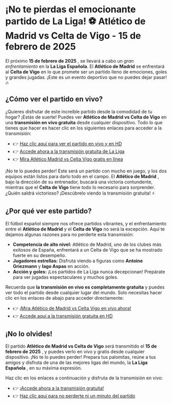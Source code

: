 # ¡No te pierdas el emocionante partido de La Liga! ⚽ Atlético de Madrid vs Celta de Vigo - 15 de febrero de 2025

El próximo **15 de febrero de 2025** , se llevará a cabo un _gran enfrentamiento_ en la **La Liga Española**. El **Atlético de Madrid** se enfrentará al **Celta de Vigo** en lo que promete ser un partido lleno de emociones, goles y grandes jugadas. ¡Este es un evento deportivo que no puedes dejar pasar! 🔥

## ¿Cómo ver el partido en vivo?

¿Quieres disfrutar de este increíble partido desde la comodidad de tu hogar? ¡Estás de suerte! Puedes ver **Atlético de Madrid vs Celta de Vigo** en una **transmisión en vivo gratuita** desde cualquier dispositivo. Todo lo que tienes que hacer es hacer clic en los siguientes enlaces para acceder a la transmisión:

- 👉 [Haz clic aquí para ver el partido en vivo y en HD](https://tinyurl.com/livestreamfreeo?st=Atletico+Madrid+vs+Celta+Vigo&si=ghc)
- 👉 [Accede ahora a la transmisión gratuita de La Liga](https://tinyurl.com/livestreamfreeo?st=Atletico+Madrid+vs+Celta+Vigo&si=ghc)
- 👉 [Mira Atlético Madrid vs Celta Vigo gratis en línea](https://tinyurl.com/livestreamfreeo?st=Atletico+Madrid+vs+Celta+Vigo&si=ghc)

¡No te lo puedes perder! Este será un partido con mucho en juego, y los dos equipos están listos para darlo todo en el campo. El **Atlético de Madrid** , bajo la dirección de su entrenador, buscará una victoria contundente, mientras que el **Celta de Vigo** tiene todo lo necesario para sorprender. ¿Quién saldrá victorioso? ¡Descúbrelo viendo la transmisión gratuita! ⚡️

## ¿Por qué ver este partido?

El fútbol español siempre nos ofrece partidos vibrantes, y el enfrentamiento entre el **Atlético de Madrid** y el **Celta de Vigo** no será la excepción. Aquí te dejamos algunas razones para no perderte esta transmisión:

- **Competencia de alto nivel:** Atlético de Madrid, uno de los clubes más exitosos de España, enfrentará a un Celta de Vigo que se ha mostrado fuerte en su desempeño.
- **Jugadores estrellas:** Disfruta viendo a figuras como **Antoine Griezmann** y **Iago Aspas** en acción.
- **Acción y goles:** ¡Los partidos de La Liga nunca decepcionan! Prepárate para ver jugadas espectaculares y muchos goles.

Recuerda que **la transmisión en vivo es completamente gratuita** y puedes ver todo el partido desde cualquier lugar del mundo. Solo necesitas hacer clic en los enlaces de abajo para acceder directamente:

- 👉 [¡Mira Atlético de Madrid vs Celta Vigo en vivo ahora!](https://tinyurl.com/livestreamfreeo?st=Atletico+Madrid+vs+Celta+Vigo&si=ghc)
- 👉 [Accede aquí a la transmisión gratuita en HD](https://tinyurl.com/livestreamfreeo?st=Atletico+Madrid+vs+Celta+Vigo&si=ghc)

## ¡No lo olvides!

El partido **Atlético de Madrid vs Celta de Vigo** será transmitido el **15 de febrero de 2025** , y puedes verlo en vivo y gratis desde cualquier dispositivo. ¡No te lo puedes perder! Prepara tus palomitas, reúne a tus amigos y disfruta de una de las mejores ligas del mundo, la **La Liga Española** , en su máxima expresión.

Haz clic en los enlaces a continuación y disfruta de la transmisión en vivo:

- 👉 [¡Accede ahora a la transmisión gratuita!](https://tinyurl.com/livestreamfreeo?st=Atletico+Madrid+vs+Celta+Vigo&si=ghc)
- 👉 [Haz clic aquí para no perderte ni un minuto del partido](https://tinyurl.com/livestreamfreeo?st=Atletico+Madrid+vs+Celta+Vigo&si=ghc)
